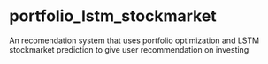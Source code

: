 # portfolio_lstm_stockmarket
An recomendation system that uses portfolio optimization and LSTM stockmarket prediction to give user recommendation on investing
